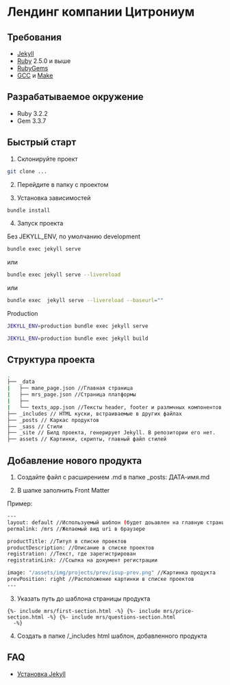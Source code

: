 # Лендинг компании Цитрониум

## Требования

- [Jekyll](https://jekyllrb.com/)
- [Ruby](https://www.ruby-lang.org/en/downloads/) 2.5.0 и выше
- [RubyGems](https://rubygems.org/pages/download)
- [GCC](https://gcc.gnu.org/install/) и [Make](https://www.gnu.org/software/make/)

## Разрабатываемое окружение

- Ruby 3.2.2
- Gem 3.3.7

## Быстрый старт

1. Склонируйте проект

```sh
git clone ...
```

2. Перейдите в папку с проектом

3. Установка зависимостей

```sh
bundle install
```

4. Запуск проекта

Без JEKYLL_ENV, по умолчанию development

```sh
bundle exec jekyll serve
```

или

```sh
bundle exec jekyll serve --livereload
```

или

```sh
bundle exec  jekyll serve --livereload --baseurl=""
```

Production

```sh
JEKYLL_ENV=production bundle exec jekyll serve
```

```sh
JEKYLL_ENV=production bundle exec jekyll build
```

## Структура проекта

```sh
.
├── _data
|   ├── mane_page.json //Главная страница
|   ├── mrs_page.json //Страница платформы
|   ├──
|   └── texts_app.json //Тексты header, footer и разлмчных компонентов
├── _includes // HTML куски, встраиваемые в других файлах
├── _posts // Каркас продуктов
├── _sass // Стили
├── _site // Билд проекта, генерирует Jekyll. В репозитории его нет.
├── assets // Картинки, скрипты, главный файл стилей

```

## Добавление нового продукта

1. Создайте файл с расширением .md в папке \_posts: ДАТА-имя.md

2. В шапке заполнить Front Matter

Пример:

```sh
---
layout: default //Используемый шаблон (будет доьавлен на главную страницу)
permalink: /mrs //Желаемый вид uri в браузере

productTitle: //Титул в списке проектов
productDescription: //Описание в списке проектов
registration: //Текст, где зарегистрирован
registratinLink: //Ссылка на документ регистрации

image: "/assets/img/projects/prev/isup-prev.png" //Картинка продукта
prevPosition: right //Расположение картинки в списке проектов
---
```

3. Указать путь до шаблона страницы продукта

```
{%- include mrs/first-section.html -%} {%- include mrs/price-section.html -%} {%- include mrs/questions-section.html
  -%}
```

4. Создать в папке /\_includes html шаблон, добавленного продукта

## FAQ

- [Установка Jekyll](https://jekyllrb.com/docs/installation/)
